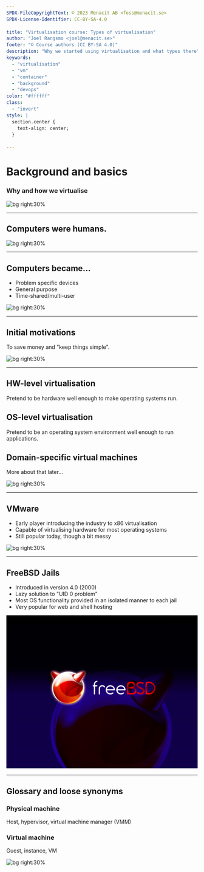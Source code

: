 ```yaml
---
SPDX-FileCopyrightText: © 2023 Menacit AB <foss@menacit.se>
SPDX-License-Identifier: CC-BY-SA-4.0

title: "Virtualisation course: Types of virtualisation"
author: "Joel Rangsmo <joel@menacit.se>"
footer: "© Course authors (CC BY-SA 4.0)"
description: "Why we started using virtualisation and what types there"
keywords:
  - "virtualisation"
  - "vm"
  - "container"
  - "background"
  - "devops"
color: "#ffffff"
class:
  - "invert"
style: |
  section.center {
    text-align: center;
  }

---
```

<!-- _footer: "%ATTRIBUTION_PREFIX% Reid Campbell (CC0 1.0)" -->
# Background and basics
### Why and how we virtualise 

![bg right:30%](images/01-orca.jpg)

<!--
- We'll begin with a retrospective to understand how we ended up where we are today

- Try to clarify the different kinds of virtualisation available
-->

---
<!-- _footer: "%ATTRIBUTION_PREFIX% Robert Sullivan (CC0 1.0)" -->
## Computers were humans.

![bg right:30%](images/01-human_computers.jpg)

<!--
- A bit of pop history: The picture shows a group of NACA computers, precursor to NASA

- Often rooms full of women, minorities and anyone else not considered fully esteemed

- Things started to change with a lot with Turing's Christof computer

- Not get stuck here, it's fun but there are whole books available for those who are interested
-->

---
<!-- _footer: "%ATTRIBUTION_PREFIX% C. Watts (CC BY 2.0)" -->
## Computers became...
- Problem specific devices
- General purpose
- Time-shared/multi-user

![bg right:30%](images/01-old_computers.jpg)

<!--
- Digital computers became a thing a big thing as they could solve things a lot faster than humans

- Slowly but surely became field-programmable and general purpose, saved a lot of money!

- Everyone (see all scientists and fortune 50s) wanted access to a computer, so time sharing and
remote access became a thing: a very early version of the cloud, many experts at the time thought
computing would be provided by regional providers in a similar manner to water and electricity.
The word terminal is still with us - but the view of computing as a utility look slightly dif.

- Multi-user systems became the norm and suddenly not everyone with access to the computer were
equally trusted or given equal amounts of processing power. Things started to get more and more
complex. Richard Stallman, the father of GNU and the FOSS movement, was famous for actively working
against restrictions of computer usage.

Segue: Proto-virtualisation already exist in different forms on mainframes, but in the beginning of
the 2000s the need becomes apparent in the commodity server market as well.
-->

---
<!-- _footer: "%ATTRIBUTION_PREFIX% Beraldo Leal (CC BY 2.0)" -->
## Initial motivations
To save money and "keep things simple".

![bg right:30%](images/01-sunfire_dark.jpg)

<!--
- So what were the main motivations: basically what the slide says

- Up until that point, every hertz could have a use and the benefits (see dreamy eyed potential) of
digitalization had been many. Maybe the IT bubble burst started putting focus on cost again.

- Computers had started to become way too powerful for single tasks, but the security model of OSes
had remained largely the same - multi-tenancy was not simple and admin privileges, which were more
or less required for everything, were omnipotent and hard to restrict.

- Ofc these problems aren't impossible to solve, but the effort required to change hardware,
software and way-of-working (see knowledge) was deemed like too big of a task.

Segue: Two primary methods for solving these problems started to appear
-->

---
<!-- _footer: "%ATTRIBUTION_PREFIX% Jonathan Brandt (CC0 1.0)" -->
## HW-level virtualisation
Pretend to be hardware well enough to make operating systems run.

## OS-level virtualisation
Pretend to be an operating system environment well enough to run applications.

## Domain-specific virtual machines
More about that later...

![bg right:30%](images/01-tree_glitch.jpg)

<!--
- HW-level virtualisation is probably what comes to mind for most people when they hear the term.

- If you used VirtualBox, you know this.

- Quite complex and slow to pretend to be hardware, but the method soon showed many benefits.

- Make legacy operating systems and applications run without customisation: business as usual.

- Most users do however not care about how the OS is doing, they care about their apps running.

- OS-level virtualisation tries to provide an environment that is as close as possible to what
applications and admin expects: It's job is not to fool the operating system.

- OS-level virtualisation requires changes of OS, but probably easier than pretend to behave like
a physical object with all it's quirks.

- Mostly used to virtualise OSes of the same kind (Linux on Linux) but not only

- The ideas of uncoupling applications from hardware and/or operating systems became a thing as
well, but more about that later in the course: For now focus on HW-level and OS-level virt.

- OS-level instances are often called "containers", I try to not use the term as it is a bit
confusing and could mean mean other things (more about that later)

Segue: To make things a bit less diffuse, let's talk about early contenders in the field.

-->

---
## VMware
- Early player introducing the industry to x86 virtualisation
- Capable of virtualising hardware for most operating systems
- Still popular today, though a bit messy

![bg right:30%](images/01-vmware_web_2000.jpg)

<!--
- Company that brought HW-level virtualisation to the masses since the early 2000s.

- Many people considered it a bit of a moon shot at the time.

- While slow it quickly became popular as it helped companies save a lot of money (more about that
later in the course).

- Early in the space of clustering nodes.

- Used to be unchallenged king of HW-level virt for a long time, but these days there are several
who battle for the title: many which are freely available.
-->

---
<!-- _footer: "%ATTRIBUTION_PREFIX% Fandrey (CC BY 2.0)" -->
## FreeBSD Jails
- Introduced in version 4.0 (2000)
- Lazy solution to "UID 0 problem"
- Most OS functionality provided in an isolated manner to each jail
- Very popular for web and shell hosting

![bg right:30%](images/01_freebsd.jpg)

<!--
- First virtualisation on UNIX, inspired Solaris Zones, OpenVZ and other solutions.

- The "UID 0 problem" was the main focus: Splitting root up into smaller parts was deemed to much
a hassle.

- Create isolated jails, which have their own root and own view of the system, such as processes
and the file system root.

Segue: We are already using a lot of terms, let's try to clarify what some of them mean.
-->

---
<!-- _footer: "%ATTRIBUTION_PREFIX% Jonathan Miske (CC BY-SA 2.0)" -->
## Glossary and loose synonyms

### Physical machine
Host, hypervisor, virtual machine manager (VMM)

### Virtual machine
Guest, instance, VM


![bg right:30%](images/01-abandoned_silo.jpg)

<!--
Many of these terms are not strictly correct, but they are widely used so I've tried to group them.
-->
